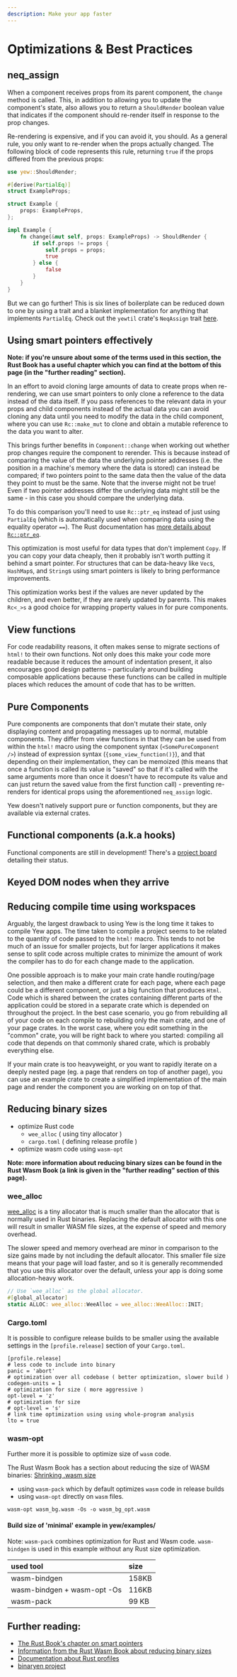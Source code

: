 ```yaml
---
description: Make your app faster
---
```


# Optimizations & Best Practices

## neq\_assign

When a component receives props from its parent component, the `change` method is called. This, in addition to allowing you to update the component's state, also allows you to return a `ShouldRender` boolean value that indicates if the component should re-render itself in response to the prop changes.

Re-rendering is expensive, and if you can avoid it, you should. As a general rule, you only want to re-render when the props actually changed. The following block of code represents this rule, returning `true` if the props differed from the previous props:

```rust
use yew::ShouldRender;

#[derive(PartialEq)]
struct ExampleProps;

struct Example {
    props: ExampleProps,
};

impl Example {
    fn change(&mut self, props: ExampleProps) -> ShouldRender {
        if self.props != props {
            self.props = props;
            true
        } else {
            false
        }
    }
}
```

But we can go further! This is six lines of boilerplate can be reduced down to one by using a trait and a blanket implementation for anything that implements `PartialEq`. Check out the `yewtil` crate's `NeqAssign` trait [here](https://docs.rs/yewtil/*/yewtil/trait.NeqAssign.html).

## Using smart pointers effectively

**Note: if you're unsure about some of the terms used in this section, the Rust Book has a useful
chapter which you can find at the bottom of this page (in the "further reading" section).** 

In an effort to avoid cloning large amounts of data to create props when re-rendering, we can use 
smart pointers to only clone a reference to the data instead of the data itself. If you pass 
references to the relevant data in your props and child components instead of the actual data you 
can avoid cloning any data until you need to modify the data in the child component, where you can 
use `Rc::make_mut` to clone and obtain a mutable reference to the data you want to alter. 

This brings further benefits in `Component::change` when working out whether prop changes require 
the component to rerender. This is because instead of comparing the value of the data the underlying 
pointer addresses (i.e. the position in a machine's memory where the data is stored) can instead be 
compared; if two pointers point to the same data then the value of the data they point to must be 
the same. Note that the inverse might not be true! Even if two pointer addresses differ the 
underlying data might still be the same - in this case you should compare the underlying data.

To do this comparison you'll need to use `Rc::ptr_eq` instead of just using `PartialEq` (which is
automatically used when comparing data using the equality operator `==`). The Rust documentation 
has [more details about `Rc::ptr_eq`](https://doc.rust-lang.org/stable/std/rc/struct.Rc.html#method.ptr_eq).

This optimization is most useful for data types that don't implement `Copy`. If you can copy your 
data cheaply, then it probably isn't worth putting it behind a smart pointer. For structures that 
can be data-heavy like `Vec`s, `HashMap`s, and `String`s using smart pointers is likely to bring
performance improvements.

This optimization works best if the values are never updated by the children, and even better, if 
they are rarely updated by parents. This makes `Rc<_>s` a good choice for wrapping property values 
in for pure components.

## View functions

For code readability reasons, it often makes sense to migrate sections of `html!` to their own 
functions. Not only does this make your code more readable because it reduces the amount of 
indentation present, it also encourages good design patterns – particularly around building
composable applications because these functions can be called in multiple places which reduces the
amount of code that has to be written. 

## Pure Components

Pure components are components that don't mutate their state, only displaying content and 
propagating messages up to normal, mutable components. They differ from view functions in that they 
can be used from within the `html!` macro using the component syntax \(`<SomePureComponent />`\) 
instead of expression syntax \(`{some_view_function()}`\), and that depending on their 
implementation, they can be memoized (this means that once a function is called its value is "saved"
so that if it's called with the same arguments more than once it doesn't have to recompute its value
and can just return the saved value from the first function call) - preventing re-renders for 
identical props using the aforementioned `neq_assign` logic.

Yew doesn't natively support pure or function components, but they are available via external crates.

## Functional components (a.k.a hooks)

Functional components are still in development! There's a 
[project board](https://github.com/yewstack/yew/projects/3) detailing their status.

## Keyed DOM nodes when they arrive

## Reducing compile time using workspaces

Arguably, the largest drawback to using Yew is the long time it takes to compile Yew apps. The time 
taken to compile a project seems to be related to the quantity of code passed to the `html!` macro. 
This tends to not be much of an issue for smaller projects, but for larger applications it makes 
sense to split code across multiple crates to minimize the amount of work the compiler has to do for 
each change made to the application.

One possible approach is to make your main crate handle routing/page selection, and then make a 
different crate for each page, where each page could be a different component, or just a big 
function that produces `Html`. Code which is shared between the crates containing different parts of
the application could be stored in a separate crate which is depended on throughout the project.
In the best case scenario, you go from rebuilding all of your code on each compile to rebuilding 
only the main crate, and one of your page crates. In the worst case, where you edit something in the 
"common" crate, you will be right back to where you started: compiling all code that depends on that 
commonly shared crate, which is probably everything else.

If your main crate is too heavyweight, or you want to rapidly iterate on a deeply nested page \(eg. 
a page that renders on top of another page\), you can use an example crate to create a simplified 
implementation of the main page and render the component you are working on on top of that.

## Reducing binary sizes

* optimize Rust code
  * `wee_alloc` \( using tiny allocator \)
  * `cargo.toml` \( defining release profile \)
* optimize wasm code using `wasm-opt`

**Note: more information about reducing binary sizes can be found in the Rust Wasm Book (a link is
given in the "further reading" section of this page).**

### wee\_alloc

[wee\_alloc](https://github.com/rustwasm/wee_alloc) is a tiny allocator that is much smaller than the allocator that is normally used in Rust binaries. Replacing the default allocator with this one will result in smaller WASM file sizes, at the expense of speed and memory overhead.

The slower speed and memory overhead are minor in comparison to the size gains made by not including the default allocator. This smaller file size means that your page will load faster, and so it is generally recommended that you use this allocator over the default, unless your app is doing some allocation-heavy work.

```rust
// Use `wee_alloc` as the global allocator.
#[global_allocator]
static ALLOC: wee_alloc::WeeAlloc = wee_alloc::WeeAlloc::INIT;
```

### Cargo.toml

It is possible to configure release builds to be smaller using the available settings in the 
`[profile.release]` section of your `Cargo.toml`.


```text
[profile.release]
# less code to include into binary
panic = 'abort' 
# optimization over all codebase ( better optimization, slower build )
codegen-units = 1
# optimization for size ( more aggressive )
opt-level = 'z' 
# optimization for size 
# opt-level = 's' 
# link time optimization using using whole-program analysis
lto = true
```

### wasm-opt

Further more it is possible to optimize size of `wasm` code.

The Rust Wasm Book has a section about reducing the size of WASM binaries: 
[Shrinking .wasm size](https://rustwasm.github.io/book/game-of-life/code-size.html)

* using `wasm-pack` which by default optimizes `wasm` code in release builds
* using `wasm-opt` directly on `wasm` files.

```text
wasm-opt wasm_bg.wasm -Os -o wasm_bg_opt.wasm
```

#### Build size of 'minimal' example in yew/examples/

Note: `wasm-pack` combines optimization for Rust and Wasm code. `wasm-bindgen` is used in this example without any Rust size optimization.

| used tool | size |
| :--- | :--- |
| wasm-bindgen | 158KB |
| wasm-bindgen + wasm-opt -Os | 116KB |
| wasm-pack | 99 KB |

## Further reading:
 * [The Rust Book's chapter on smart pointers](https://doc.rust-lang.org/book/ch15-00-smart-pointers.html)
 * [Information from the Rust Wasm Book about reducing binary sizes](https://rustwasm.github.io/book/reference/code-size.html#optimizing-builds-for-code-size)
 * [Documentation about Rust profiles](https://doc.rust-lang.org/cargo/reference/profiles.html)
 * [binaryen project](https://github.com/WebAssembly/binaryen)